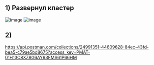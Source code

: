 ## 1) Развернул кластер 
![image](https://github.com/sukhanovgit/otus/assets/102989024/52f033f2-c8bb-4251-aba1-0cace57793c6)
![image](https://github.com/sukhanovgit/otus/assets/102989024/d9340b75-b8c1-42c6-bf04-0b1035e40c1f)


## 2) 

https://api.postman.com/collections/24991351-44609628-84ec-43fd-bea5-c79ae5bd8675?access_key=PMAT-01H13C8XZ8G6AY93FMS61P66HM
